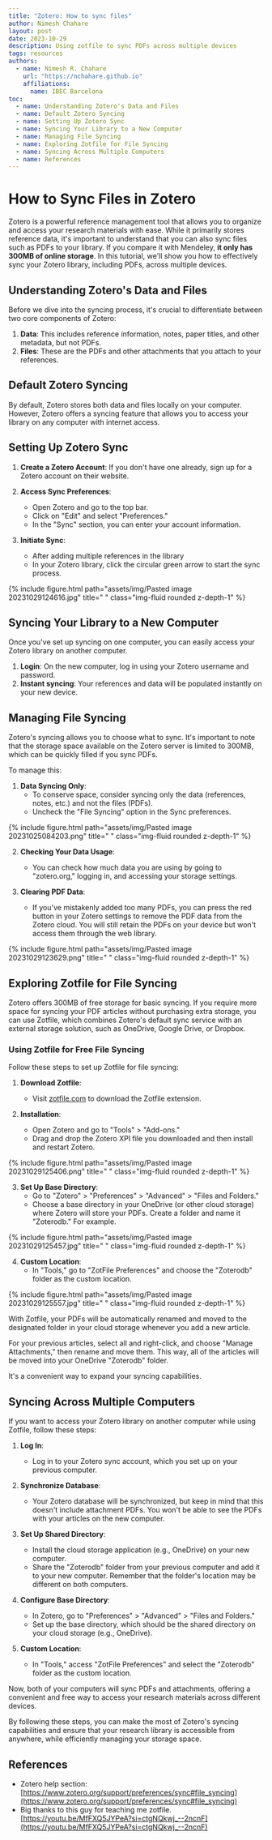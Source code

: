 ```yaml
---
title: "Zotero: How to sync files"
author: Nimesh Chahare
layout: post
date: 2023-10-29
description: Using zotfile to sync PDFs across multiple devices
tags: resources
authors:
  - name: Nimesh R. Chahare
    url: "https://nchahare.github.io"
    affiliations:
      name: IBEC Barcelona
toc:
  - name: Understanding Zotero's Data and Files
  - name: Default Zotero Syncing
  - name: Setting Up Zotero Sync
  - name: Syncing Your Library to a New Computer
  - name: Managing File Syncing
  - name: Exploring Zotfile for File Syncing
  - name: Syncing Across Multiple Computers
  - name: References
---
```


# How to Sync Files in Zotero

Zotero is a powerful reference management tool that allows you to organize and access your research materials with ease. While it primarily stores reference data, it's important to understand that you can also sync files such as PDFs to your library. If you compare it with Mendeley, **it only has 300MB of online storage**. In this tutorial, we'll show you how to effectively sync your Zotero library, including PDFs, across multiple devices.

## Understanding Zotero's Data and Files

Before we dive into the syncing process, it's crucial to differentiate between two core components of Zotero:

1. **Data**: This includes reference information, notes, paper titles, and other metadata, but not PDFs.
2. **Files**: These are the PDFs and other attachments that you attach to your references.

## Default Zotero Syncing

By default, Zotero stores both data and files locally on your computer. However, Zotero offers a syncing feature that allows you to access your library on any computer with internet access.

## Setting Up Zotero Sync

1. **Create a Zotero Account**: If you don't have one already, sign up for a Zotero account on their website.

2. **Access Sync Preferences**:
   - Open Zotero and go to the top bar.
   - Click on "Edit" and select "Preferences."
   - In the "Sync" section, you can enter your account information.

3. **Initiate Sync**:
   - After adding multiple references in the library
   - In your Zotero library, click the circular green arrow to start the sync process.

<div class="row justify-content-sm-center">
{% include figure.html path="assets/img/Pasted image 20231029124616.jpg" title=" " class="img-fluid rounded z-depth-1" %}
</div>

## Syncing Your Library to a New Computer

Once you've set up syncing on one computer, you can easily access your Zotero library on another computer.

1. **Login**: On the new computer, log in using your Zotero username and password.
2. **Instant syncing**: Your references and data will be populated instantly on your new device.

## Managing File Syncing

Zotero's syncing allows you to choose what to sync. It's important to note that the storage space available on the Zotero server is limited to 300MB, which can be quickly filled if you sync PDFs.

To manage this:

1. **Data Syncing Only**:
   - To conserve space, consider syncing only the data (references, notes, etc.) and not the files (PDFs).
   - Uncheck the "File Syncing" option in the Sync preferences.

<div class="row justify-content-sm-center">
{% include figure.html path="assets/img/Pasted image 20231025084203.png" title=" " class="img-fluid rounded z-depth-1" %}
</div>

2. **Checking Your Data Usage**:
   - You can check how much data you are using by going to "zotero.org," logging in, and accessing your storage settings.

3. **Clearing PDF Data**:
   - If you've mistakenly added too many PDFs, you can press the red button in your Zotero settings to remove the PDF data from the Zotero cloud. You will still retain the PDFs on your device but won't access them through the web library.

<div class="row justify-content-sm-center">
{% include figure.html path="assets/img/Pasted image 20231029123629.png" title=" " class="img-fluid rounded z-depth-1" %}
</div>

## Exploring Zotfile for File Syncing

Zotero offers 300MB of free storage for basic syncing. If you require more space for syncing your PDF articles without purchasing extra storage, you can use Zotfile, which combines Zotero's default sync service with an external storage solution, such as OneDrive, Google Drive, or Dropbox.

### Using Zotfile for Free File Syncing

Follow these steps to set up Zotfile for file syncing:

1. **Download Zotfile**:
   - Visit [zotfile.com](http://zotfile.com) to download the Zotfile extension.

2. **Installation**:
   - Open Zotero and go to "Tools" > "Add-ons."
   - Drag and drop the Zotero XPI file you downloaded and then install and restart Zotero.

<div class="row justify-content-sm-center">
{% include figure.html path="assets/img/Pasted image 20231029125406.png" title=" " class="img-fluid rounded z-depth-1" %}
</div>

3. **Set Up Base Directory**:
   - Go to "Zotero" > "Preferences" > "Advanced" > "Files and Folders."
   - Choose a base directory in your OneDrive (or other cloud storage) where Zotero will store your PDFs. Create a folder and name it "Zoterodb." For example.

<div class="row justify-content-sm-center">
{% include figure.html path="assets/img/Pasted image 20231029125457.jpg" title=" " class="img-fluid rounded z-depth-1" %}
</div>

4. **Custom Location**:
   - In "Tools," go to "ZotFile Preferences" and choose the "Zoterodb" folder as the custom location.

<div class="row justify-content-sm-center">
{% include figure.html path="assets/img/Pasted image 20231029125557.jpg" title=" " class="img-fluid rounded z-depth-1" %}
</div>

With Zotfile, your PDFs will be automatically renamed and moved to the designated folder in your cloud storage whenever you add a new article. 

For your previous articles, select all and right-click, and choose "Manage Attachments," then rename and move them. This way, all of the articles will be moved into your OneDrive "Zoterodb" folder. 

It's a convenient way to expand your syncing capabilities.

## Syncing Across Multiple Computers

If you want to access your Zotero library on another computer while using Zotfile, follow these steps:

1. **Log In**:
   - Log in to your Zotero sync account, which you set up on your previous computer.

2. **Synchronize Database**:
   - Your Zotero database will be synchronized, but keep in mind that this doesn't include attachment PDFs. You won't be able to see the PDFs with your articles on the new computer.

3. **Set Up Shared Directory**:
   - Install the cloud storage application (e.g., OneDrive) on your new computer.
   - Share the "Zoterodb" folder from your previous computer and add it to your new computer. Remember that the folder's location may be different on both computers.

4. **Configure Base Directory**:
   - In Zotero, go to "Preferences" > "Advanced" > "Files and Folders."
   - Set up the base directory, which should be the shared directory on your cloud storage (e.g., OneDrive).

5. **Custom Location**:
   - In "Tools," access "ZotFile Preferences" and select the "Zoterodb" folder as the custom location.

Now, both of your computers will sync PDFs and attachments, offering a convenient and free way to access your research materials across different devices.

By following these steps, you can make the most of Zotero's syncing capabilities and ensure that your research library is accessible from anywhere, while efficiently managing your storage space.

## References

- Zotero help section: [https://www.zotero.org/support/preferences/sync#file_syncing](https://www.zotero.org/support/preferences/sync#file_syncing)
- Big thanks to this guy for teaching me zotfile. [https://youtu.be/MfFXQ5JYPeA?si=ctgNQkwj_--2ncnF](https://youtu.be/MfFXQ5JYPeA?si=ctgNQkwj_--2ncnF)
